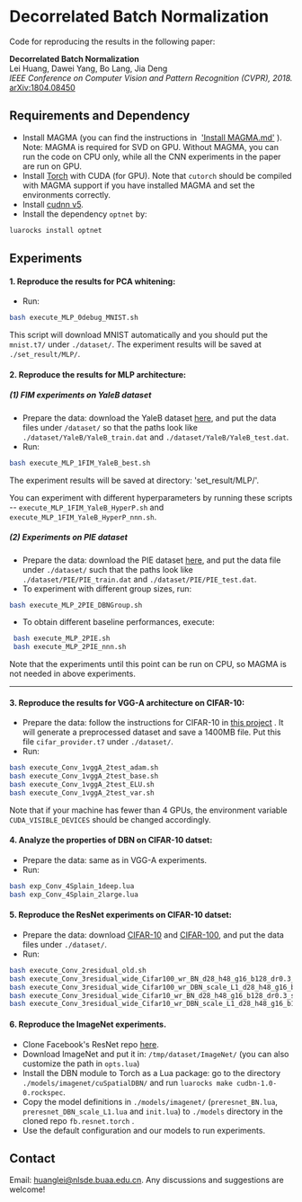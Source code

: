 
Decorrelated Batch Normalization
======================================
Code for reproducing the results in the following paper:

**Decorrelated Batch Normalization**  
Lei Huang, Dawei Yang, Bo Lang, Jia Deng  
*IEEE Conference on Computer Vision and Pattern Recognition (CVPR), 2018.*
[arXiv:1804.08450](https://arxiv.org/abs/1804.08450)

## Requirements and Dependency
* Install MAGMA (you can find the instructions in  ['Install MAGMA.md'](./Install_MAGMA.md) ). 
Note: MAGMA is required for SVD on GPU. Without MAGMA, you can run the code on CPU only, while all the CNN experiments in the paper are run on GPU.
* Install [Torch](http://torch.ch) with CUDA (for GPU). Note that `cutorch` should be compiled with MAGMA support if you have installed MAGMA and set the environments correctly.
* Install [cudnn v5](http://torch.ch).
* Install the dependency `optnet` by:
```Bash
luarocks install optnet
 ```

## Experiments

#### 1.  Reproduce the results for PCA whitening:
    
*	Run:
```Bash
bash execute_MLP_0debug_MNIST.sh
 ```
This script will download MNIST automatically and you should put the `mnist.t7/` under `./dataset/`. The experiment results will be saved at `./set_result/MLP/`.
	
#### 2. Reproduce the results for MLP architecture:

##### (1) FIM experiments on YaleB dataset 
* Prepare the data: download the YaleB dataset [here](https://www.dropbox.com/s/taw9mlsq29eqv82/YaleB_Torch.zip?dl=0), and put the data files under `/dataset/` so that the paths look like `./dataset/YaleB/YaleB_train.dat` and `./dataset/YaleB/YaleB_test.dat`.
* Run:
```Bash
bash execute_MLP_1FIM_YaleB_best.sh
 ```
The experiment results will be saved at directory:  'set_result/MLP/'. 

You can experiment with different hyperparameters by running these scripts --  `execute_MLP_1FIM_YaleB_HyperP.sh` and `execute_MLP_1FIM_YaleB_HyperP_nnn.sh`.

##### (2) Experiments on PIE dataset 

* Prepare the data: download the PIE dataset [here](https://www.dropbox.com/sh/5pkrtv02wemqxzp/AADlVOs3vDMOEsOpRFa20Uqha?dl=0), and put the data file under `./dataset/` such that the paths look like `./dataset/PIE/PIE_train.dat` and `./dataset/PIE/PIE_test.dat`.
* To experiment with different group sizes, run:
```Bash
bash execute_MLP_2PIE_DBNGroup.sh
 ```

* To obtain different baseline performances, execute:

```Bash
 bash execute_MLP_2PIE.sh
 bash execute_MLP_2PIE_nnn.sh
 ```
 
Note that the experiments until this point can be run on CPU, so MAGMA is not needed in above experiments.

 --------------------
 
#### 3. Reproduce the results for VGG-A architecture on CIFAR-10: 
 *	Prepare the data: follow the instructions for CIFAR-10 in [this project](https://github.com/szagoruyko/cifar.torch) . It will generate a preprocessed dataset and save a 1400MB file. Put this file `cifar_provider.t7` under `./dataset/`.
* Run: 
```Bash
bash execute_Conv_1vggA_2test_adam.sh
bash execute_Conv_1vggA_2test_base.sh
bash execute_Conv_1vggA_2test_ELU.sh
bash execute_Conv_1vggA_2test_var.sh
 ```
Note that if your machine has fewer than 4 GPUs, the environment variable `CUDA_VISIBLE_DEVICES` should be changed accordingly.

#### 4. Analyze the properties of DBN on CIFAR-10 datset: 
*	Prepare the data: same as in VGG-A experiments.
* Run: 
```Bash
bash exp_Conv_4Splain_1deep.lua
bash exp_Conv_4Splain_2large.lua
 ```

#### 5. Reproduce the ResNet experiments on CIFAR-10 datset: 
 *	Prepare the data: download [CIFAR-10](https://yadi.sk/d/eFmOduZyxaBrT) and [CIFAR-100](https://yadi.sk/d/ZbiXAegjxaBcM), and put the data files under `./dataset/`.
 * Run: 
```Bash
bash execute_Conv_2residual_old.sh
bash execute_Conv_3residual_wide_Cifar100_wr_BN_d28_h48_g16_b128_dr0.3_s1_C2.sh
bash execute_Conv_3residual_wide_Cifar100_wr_DBN_scale_L1_d28_h48_g16_b128_dr0.3_s1_C3.sh
bash execute_Conv_3residual_wide_Cifar10_wr_BN_d28_h48_g16_b128_dr0.3_s1_C2.sh
bash execute_Conv_3residual_wide_Cifar10_wr_DBN_scale_L1_d28_h48_g16_b128_dr0.3_s1_C3.sh
 ```


#### 6. Reproduce the ImageNet experiments. 

 *  Clone Facebook's ResNet repo [here](https://github.com/facebook/fb.resnet.torch).
 *  Download ImageNet and put it in: `/tmp/dataset/ImageNet/` (you can also customize the path in `opts.lua`)
 *  Install the DBN module to Torch as a Lua package: go to the directory `./models/imagenet/cuSpatialDBN/` and run  `luarocks make cudbn-1.0-0.rockspec`.
  * Copy the model definitions in `./models/imagenet/` (`preresnet_BN.lua`, `preresnet_DBN_scale_L1.lua` and `init.lua`) to `./models` directory in the cloned repo `fb.resnet.torch` .
 * Use the default configuration and our models to run experiments.


## Contact
Email: huanglei@nlsde.buaa.edu.cn. Any discussions and suggestions are welcome!

